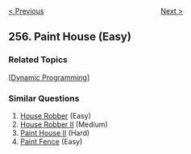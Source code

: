 <!--|This file generated by command(leetcode description); DO NOT EDIT.    |-->
<!--+----------------------------------------------------------------------+-->
<!--|@author    openset <openset.wang@gmail.com>                           |-->
<!--|@link      https://github.com/openset                                 |-->
<!--|@home      https://github.com/openset/leetcode                        |-->
<!--+----------------------------------------------------------------------+-->

[< Previous](https://github.com/openset/leetcode/tree/master/problems/verify-preorder-sequence-in-binary-search-tree "Verify Preorder Sequence in Binary Search Tree")
　　　　　　　　　　　　　　　　
[Next >](https://github.com/openset/leetcode/tree/master/problems/binary-tree-paths "Binary Tree Paths")

## 256. Paint House (Easy)



### Related Topics
  [[Dynamic Programming](https://github.com/openset/leetcode/tree/master/tag/dynamic-programming/README.md)]

### Similar Questions
  1. [House Robber](https://github.com/openset/leetcode/tree/master/problems/house-robber) (Easy)
  1. [House Robber II](https://github.com/openset/leetcode/tree/master/problems/house-robber-ii) (Medium)
  1. [Paint House II](https://github.com/openset/leetcode/tree/master/problems/paint-house-ii) (Hard)
  1. [Paint Fence](https://github.com/openset/leetcode/tree/master/problems/paint-fence) (Easy)
